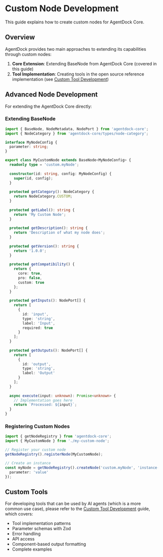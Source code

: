 # Custom Node Development

This guide explains how to create custom nodes for AgentDock Core.

## Overview

AgentDock provides two main approaches to extending its capabilities through custom nodes:

1. **Core Extension**: Extending BaseNode from AgentDock Core (covered in this guide)
2. **Tool Implementation**: Creating tools in the open source reference implementation (see [Custom Tool Development](./custom-tool-development.md))

## Advanced Node Development

For extending the AgentDock Core directly:

### Extending BaseNode

```typescript
import { BaseNode, NodeMetadata, NodePort } from 'agentdock-core';
import { NodeCategory } from 'agentdock-core/types/node-category';

interface MyNodeConfig {
  parameter: string;
}

export class MyCustomNode extends BaseNode<MyNodeConfig> {
  readonly type = 'custom.myNode';
  
  constructor(id: string, config: MyNodeConfig) {
    super(id, config);
  }
  
  protected getCategory(): NodeCategory {
    return NodeCategory.CUSTOM;
  }
  
  protected getLabel(): string {
    return 'My Custom Node';
  }
  
  protected getDescription(): string {
    return 'Description of what my node does';
  }
  
  protected getVersion(): string {
    return '1.0.0';
  }
  
  protected getCompatibility() {
    return {
      core: true,
      pro: false,
      custom: true
    };
  }
  
  protected getInputs(): NodePort[] {
    return [
      {
        id: 'input',
        type: 'string',
        label: 'Input',
        required: true
      }
    ];
  }
  
  protected getOutputs(): NodePort[] {
    return [
      {
        id: 'output',
        type: 'string',
        label: 'Output'
      }
    ];
  }
  
  async execute(input: unknown): Promise<unknown> {
    // Implementation goes here
    return `Processed: ${input}`;
  }
}
```

### Registering Custom Nodes

```typescript
import { getNodeRegistry } from 'agentdock-core';
import { MyCustomNode } from './my-custom-node';

// Register your custom node
getNodeRegistry().registerNode(MyCustomNode);

// Create an instance
const myNode = getNodeRegistry().createNode('custom.myNode', 'instance-id', {
  parameter: 'value'
});
```

## Custom Tools

For developing tools that can be used by AI agents (which is a more common use case), please refer to the [Custom Tool Development](./custom-tool-development.md) guide, which covers:

- Tool implementation patterns
- Parameter schemas with Zod
- Error handling
- API access
- Component-based output formatting
- Complete examples